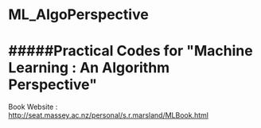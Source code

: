 ML_AlgoPerspective
==================

#####Practical Codes for "Machine Learning : An Algorithm Perspective"
==================
Book Website : http://seat.massey.ac.nz/personal/s.r.marsland/MLBook.html
